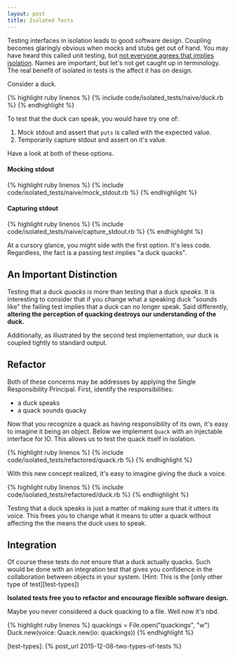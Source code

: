 ```yaml
---
layout: post
title: Isolated Tests
---
```


Testing interfaces in isolation leads to good software design.
Coupling becomes glaringly obvious when mocks and stubs get out of hand.
You may have heard this called unit testing, but [not everyone agrees that implies isolation][fowler-unit-tests].
Names are important, but let's not get caught up in terminology.
The real benefit of isolated in tests is the affect it has on design.

Consider a duck.

{% highlight ruby linenos %}
{% include code/isolated_tests/naive/duck.rb %}
{% endhighlight %}

To test that the duck can speak, you would have try one of:

1. Mock stdout and assert that `puts` is called with the expected value.
1. Temporarily capture stdout and assert on it's value.

Have a look at both of these options.

#### Mocking stdout

{% highlight ruby linenos %}
{% include code/isolated_tests/naive/mock_stdout.rb %}
{% endhighlight %}

#### Capturing stdout

{% highlight ruby linenos %}
{% include code/isolated_tests/naive/capture_stdout.rb %}
{% endhighlight %}

At a cursory glance, you might side with the first option.
It's less code.
Regardless, the fact is a passing test implies "a duck quacks".

## An Important Distinction

Testing that a duck _quacks_ is more than testing that a duck _speaks_.
It is interesting to consider that if you change what a speaking duck "sounds like" the failing test implies that a duck can no longer speak.
Said differently, **altering the perception of quacking destroys our understanding of the duck.**

Additionally, as illustrated by the second test implementation, our duck is coupled tightly to standard output.

## Refactor

Both of these concerns may be addresses by applying the Single Responsibility Principal.
First, identify the responsibilities:

* a duck speaks
* a quack sounds quacky

Now that you recognize a quack as having responsibility of its own, it's easy to imagine it being an object.
Below we implement `Quack` with an injectable interface for IO.
This allows us to test the quack itself in isolation.

{% highlight ruby linenos %}
{% include code/isolated_tests/refactored/quack.rb %}
{% endhighlight %}

With this new concept realized, it's easy to imagine giving the duck a voice.

{% highlight ruby linenos %}
{% include code/isolated_tests/refactored/duck.rb %}
{% endhighlight %}

Testing that a duck speaks is just a matter of making sure that it utters its voice.
This frees you to change what it means to utter a quack without affecting the the means the duck uses to speak.

## Integration

Of course these tests do _not_ ensure that a duck actually quacks.
Such would be done with an integration test that gives you confidence in the collaboration between objects in your system.
(Hint: This is the [only other type of test][test-types])

**Isolated tests free you to refactor and encourage flexible software design.**

Maybe you never considered a duck quacking to a file.
Well now it's nbd.

{% highlight ruby linenos %}
quackings = File.open("quackings", "w")
Duck.new(voice: Quack.new(io: quackings))
{% endhighlight %}

[fowler-unit-tests]: http://martinfowler.com/bliki/UnitTest.html
[test-types]: {% post_url 2015-12-08-two-types-of-tests %}
